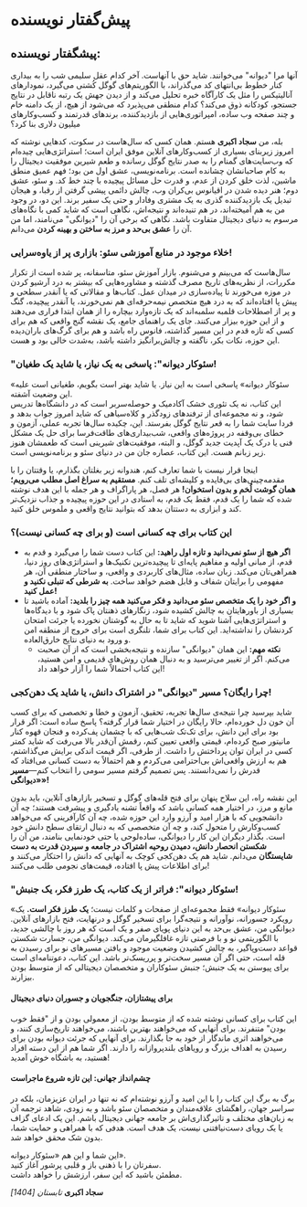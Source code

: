 # پیش‌گفتار نویسنده

## پیشگفتار نویسنده:&#x20;

آنها مرا "دیوانه" می‌خوانند. شاید حق با آنهاست. آخر کدام عقل سلیمی شب را به بیداری کنار خطوط بی‌انتهای کد می‌گذراند، با الگوریتم‌های گوگل کُشتی می‌گیرد، نمودارهای آنالیتیکس را مثل یک کارآگاه خبره تحلیل می‌کند و از دیدن جهش یک رتبه ناقابل در نتایج جستجو، کودکانه ذوق می‌کند؟ کدام منطقی می‌پذیرد که می‌شود از هیچ، از یک دامنه خام و چند صفحه وب ساده، امپراتوری‌هایی از بازدیدکننده، برندهای قدرتمند و کسب‌وکارهای میلیون دلاری بنا کرد؟

بله، من **سجاد اکبری** هستم. همان کسی که سال‌هاست در سکوت، کدهایی نوشته که امروز زیربنای بسیاری از کسب‌وکارهای آنلاین موفق ایران است؛ استراتژی‌هایی چیده‌ام که وب‌سایت‌های گمنام را به صدر نتایج گوگل رسانده و طعم شیرین موفقیت دیجیتال را به کام صاحبانشان چشانده است. برنامه‌نویسی، عشق اول من بود؛ فهم عمیق منطق ماشین، لذت خلق کردن از عدم، و قدرت حل مسائل پیچیده با چند خط کد. و سئو، عشق دوم؛ هنر دیده شدن در اقیانوس بی‌کران وب، چالش دائمی پیشی گرفتن از رقبا، و هیجان تبدیل یک بازدیدکننده گذری به یک مشتری وفادار و حتی یک سفیر برند. این دو، در وجود من به هم آمیخته‌اند، در هم تنیده‌اند و نتیجه‌اش، نگاهی است که شاید کمی با نگاه‌های مرسوم به دنیای دیجیتال متفاوت باشد. نگاهی که برخی آن را "دیوانگی" می‌نامند، اما من آن را **عشق بی‌حد و مرز به ساختن و بهینه کردن** می‌دانم.

### خلاء موجود در منابع آموزشی سئو: بازاری پر از یاوه‌سرایی!

سال‌هاست که می‌بینم و می‌شنوم. بازار آموزش سئو، متاسفانه، پر شده است از تکرار مکررات، از نظریه‌های تاریخ مصرف گذشته و مشاوره‌هایی که بیشتر به درد آرشیو کردن در موزه می‌خورند تا پیاده‌سازی در میدان عمل. کتاب‌ها و مقالاتی که یا آنقدر سطحی و پیش پا افتاده‌اند که به درد هیچ متخصص نیمه‌حرفه‌ای هم نمی‌خورند، یا آنقدر پیچیده، گنگ و پر از اصطلاحات قلمبه سلمبه‌اند که یک تازه‌وارد بیچاره را از همان ابتدا فراری می‌دهند و از این حوزه بیزار می‌کنند. جای یک راهنمای جامع، یک نقشه گنج واقعی که هم برای کسی که تازه قدم در این مسیر گذاشته، فانوس راه باشد و هم برای گرگ‌های باران‌دیده این حوزه، نکات بکر، ناگفته و چالش‌برانگیز داشته باشد، به‌شدت خالی بود و هست.

### "سئوکار دیوانه": پاسخی به یک نیاز، یا شاید یک طغیان!

«سئوکار دیوانه» پاسخی است به این نیاز. یا شاید بهتر است بگویم، طغیانی است علیه این وضعیت آشفته.\
این کتاب، نه یک تئوری خشک آکادمیک و حوصله‌سربر است که در دانشگاه‌ها تدریس شود، و نه مجموعه‌ای از ترفندهای زودگذر و کلاه‌سیاهی که شاید امروز جواب بدهد و فردا سایت شما را به قعر نتایج گوگل بفرستد. این، چکیده سال‌ها تجربه عملی، آزمون و خطای بی‌وقفه در پروژه‌های واقعی، شب‌بیداری‌های طاقت‌فرسا برای حل یک مشکل فنی یا درک یک آپدیت جدید گوگل، و البته، موفقیت‌های شیرینی است که طعمشان هنوز زیر زبانم هست. این کتاب، عصاره جان من در دنیای سئو و برنامه‌نویسی است.

اینجا قرار نیست با شما تعارف کنم، هندوانه زیر بغلتان بگذارم، یا وقتتان را با مقدمه‌چینی‌های بی‌فایده و کلیشه‌ای تلف کنم. **مستقیم به سراغ اصل مطلب می‌رویم؛ همان گوشت لُخم و بدون استخوان!** هر فصل، هر پاراگراف و هر جمله با این هدف نوشته شده که شما را یک قدم، فقط یک قدم، به استادی در این حوزه پیچیده و جذاب نزدیک‌تر کند و ابزاری به دستتان بدهد که بتوانید نتایج واقعی و ملموس خلق کنید.

### این کتاب برای چه کسانی است (و برای چه کسانی نیست)؟

* **اگر هیچ از سئو نمی‌دانید و تازه اول راهید:** این کتاب دست شما را می‌گیرد و قدم به قدم، از مبانی اولیه و مفاهیم پایه‌ای تا پیچیده‌ترین تکنیک‌ها و استراتژی‌های روز دنیا، همراهی‌تان می‌کند. زبان ساده، مثال‌های کاربردی و واقعی، و ساختار منطقی آن، هر مفهومی را برایتان شفاف و قابل هضم خواهد ساخت. **به شرطی که تنبلی نکنید و عمل کنید!**
* **و اگر خود را یک متخصص سئو می‌دانید و فکر می‌کنید همه چیز را بلدید:** آماده باشید تا بسیاری از باورهایتان به چالش کشیده شود، زنگارهای ذهنتان پاک شود و با دیدگاه‌ها و استراتژی‌هایی آشنا شوید که شاید تا به حال به گوشتان نخورده یا جرئت امتحان کردنشان را نداشته‌اید. این کتاب برای شما، تلنگری است برای خروج از منطقه امن و ورود به دنیای نتایج خارق‌العاده.
  * **نکته مهم:** این همان "دیوانگی" سازنده و نتیجه‌بخشی است که از آن صحبت می‌کنم. اگر از تغییر می‌ترسید و به دنبال همان روش‌های قدیمی و امن هستید، این کتاب احتمالاً شما را آزار خواهد داد!

### چرا رایگان؟ مسیر "دیوانگی" در اشتراک دانش، یا شاید یک دهن‌کجی!

شاید بپرسید چرا نتیجه‌ی سال‌ها تجربه، تحقیق، آزمون و خطا و تخصصی که برای کسب آن خون دل خورده‌ام، حالا رایگان در اختیار شما قرار گرفته؟ پاسخ ساده است: اگر قرار بود برای این دانش، برای تک‌تک شب‌هایی که با چشمان پف‌کرده و فنجان قهوه کنار مانیتور صبح کرده‌ام، قیمتی واقعی تعیین کنم، رقمش آن‌قدر بالا می‌رفت که شاید کمتر کسی در ایران توان پرداختش را داشت. از طرفی، اگر قیمت اندکی برایش می‌گذاشتم، هم به ارزش واقعی‌اش بی‌احترامی می‌کردم و هم احتمالاً به دست کسانی می‌افتاد که قدرش را نمی‌دانستند. پس تصمیم گرفتم مسیر سومی را انتخاب کنم—**مسیر «دیوانگی»!**

این نقشه راه، این سلاح پنهان برای فتح قله‌های گوگل و تسخیر بازارهای آنلاین، باید بدون مانع و مرز، در اختیار همه کسانی باشد که واقعاً تشنه یادگیری و پیشرفت هستند؛ چه آن دانشجویی که با هزار امید و آرزو وارد این حوزه شده، چه آن کارآفرینی که می‌خواهد کسب‌وکارش را متحول کند، و چه آن متخصصی که به دنبال ارتقای سطح دانش خود است. بگذار دیگران این کار را دیوانگی، ساده‌لوحی یا حتی خودنمایی بنامند، من آن را **شکستن انحصار دانش، دمیدن روحیه اشتراک در جامعه و سپردن قدرت به دست شایستگان** می‌دانم. شاید هم یک دهن‌کجی کوچک به آنهایی که دانش را احتکار می‌کنند و برای اطلاعات پیش پا افتاده، قیمت‌های نجومی طلب می‌کنند!

### "سئوکار دیوانه": فراتر از یک کتاب، یک طرز فکر، یک جنبش!

«سئوکار دیوانه» فقط مجموعه‌ای از صفحات و کلمات نیست؛ **یک طرز فکر است.** یک رویکرد جسورانه، نوآورانه و نتیجه‌گرا برای تسخیر گوگل و درنهایت، فتح بازارهای آنلاین. دیوانگی من، عشق بی‌حد به این دنیای پویای صفر و یک است که هر روز با چالشی جدید، با الگوریتمی نو و با فرصتی تازه غافلگیرمان می‌کند. دیوانگی من، جسارت شکستن قواعد دست‌وپاگیر، به چالش کشیدن وضعیت موجود و یافتن مسیرهای نو برای رسیدن به قله است، حتی اگر آن مسیر سخت‌تر و پرریسک‌تر باشد. این کتاب، دعوتنامه‌ای است برای پیوستن به یک جنبش؛ جنبش سئوکاران و متخصصان دیجیتالی که از متوسط بودن بیزارند.

#### برای پیشتازان، جنگجویان و جسوران دنیای دیجیتال

این کتاب برای کسانی نوشته شده که از متوسط بودن، از معمولی بودن و از "فقط خوب بودن" متنفرند. برای آنهایی که می‌خواهند بهترین باشند، می‌خواهند تاریخ‌سازی کنند، و می‌خواهند اثری ماندگار از خود به جا بگذارند. برای آنهایی که جرئت دیوانه بودن برای رسیدن به اهداف بزرگ و رویاهای بلندپروازانه را دارند. اگر شما هم از این دسته افراد هستید، به باشگاه خوش آمدید!

#### چشم‌انداز جهانی: این تازه شروع ماجراست

برگ به برگ این کتاب را با این امید و آرزو نوشته‌ام که نه تنها در ایران عزیزمان، بلکه در سراسر جهان، راهگشای علاقه‌مندان و متخصصان سئو باشد و به زودی، شاهد ترجمه آن به زبان‌های مختلف و تاثیرگذاری‌اش بر جامعه جهانی دیجیتال باشم. این یک ادعای گزاف یا یک رویای دست‌نیافتنی نیست، یک هدف است. هدفی که با همراهی و حمایت شما، بدون شک محقق خواهد شد.

این شما و این هم «سئوکار دیوانه».\
سفرتان را با ذهنی باز و قلبی پرشور آغاز کنید.\
مطمئن باشید که این سفر، ارزشش را خواهد داشت.

**سجاد اکبری** _تابستان \[1404]_
